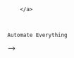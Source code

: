 <!-- old -->

<!-- # __WELCOME__

    Hi, there! I am a Cyber Security Enthusiast ♞.
    I do nothing and I made nothing, I think. Haha.
    but I will be really happy and appreciate if we can be friend.. 

# __STATISTICS__
<div>
        <a href="https://github.com/th3rdctrl/" target="_blank">
            &nbsp;
            <img src = "https://github-readme-stats.vercel.app/api?username=th3rdctrl&show_icons=true&hide_title=true&line_height=30&theme=radical" style="width:48%;"/>
            &nbsp;
            <img src="https://github-readme-streak-stats.herokuapp.com/?user=th3rdctrl&show_icons=true&locale=en&layout=compact&line_height=28&theme=radical" style="width:48%;"/>
            &nbsp;
            <!-- <img align="center" src = "https://github-readme-stats.vercel.app/api/top-langs/?username=th3rdctrl&langs_count=4&layout=compact&theme=radical" style="width:49%;"/> -->
        </a>
</div>

<br>

    Automate Everything
 -->
